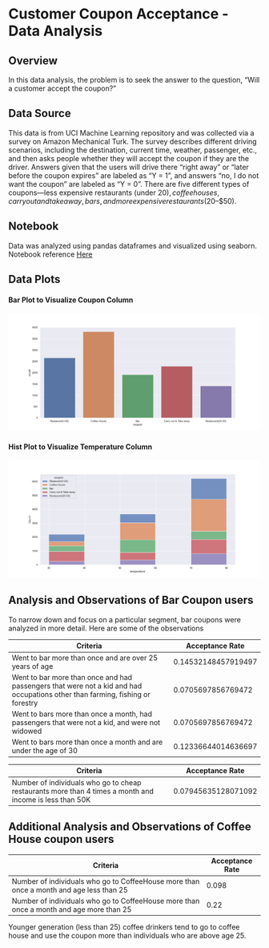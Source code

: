 # Customer Coupon Acceptance - Data Analysis


## Overview

In this data analysis, the problem is to seek the answer to the question, “Will a customer accept the coupon?” 

## Data Source

This data is from  UCI Machine Learning repository and was collected via a survey on Amazon Mechanical Turk. The survey describes different driving scenarios, including the destination, current time, weather, passenger, etc., and then asks people whether they will accept the coupon if they are the driver. Answers given that the users will drive there “right away” or “later before the coupon expires” are labeled as “Y = 1”, and answers “no, I do not want the coupon” are labeled as “Y = 0”. There are five different types of coupons—less expensive restaurants (under $20), coffee houses, carry out and take away, bars, and more expensive restaurants ($20–$50).

## Notebook

Data was analyzed using pandas dataframes and visualized using seaborn. Notebook reference  [Here](https://github.com/maskbit/CustomerCoupons/blob/main/notebook/prompt.ipynb)

## Data Plots

#### Bar Plot to Visualize Coupon Column
![bar plot to visualize the coupon column](/images/barcoupons.png "bar plot to visualize the coupon column")

#### Hist Plot to Visualize Temperature Column
![Hist plot to visualize the temperature column](/images/temperature.png "Hist plot to visualize the temperature column")




## Analysis and Observations of Bar Coupon users

To narrow down and focus on a particular segment, bar coupons were analyzed in more detail. Here are some of the observations

Criteria     | Acceptance Rate
-------- | -----
Went to bar more than once and are over 25 years of age | 0.14532148457919497
Went to bar more than once and had passengers that were not a kid and had occupations other than farming, fishing or forestry | 0.0705697856769472
Went to bars more than once a month, had passengers that were not a kid, and were not widowed| 0.0705697856769472
Went to bars more than once a month and are under the age of 30| 0.12336644014636697

Criteria     | Acceptance Rate
-------- | -----
Number of individuals who go to cheap restaurants more than 4 times a month and income is less than 50K | 0.07945635128071092


## Additional Analysis and Observations of Coffee House coupon users
 

Criteria     | Acceptance Rate
-------- | -----
Number of individuals who go to CoffeeHouse more than once a month and age less than 25 | 0.098
Number of individuals who go to CoffeeHouse more than once a month and age more than 25    | 0.22


Younger generation (less than 25) coffee drinkers tend to go to coffee house and use the coupon more than individuals who are above age 25.
